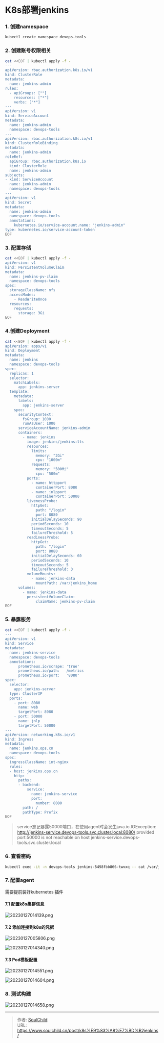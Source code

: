 # K8s部署jenkins


<!--more-->

### 1. 创建namespace
```bash
kubectl create namespace devops-tools
```


### 2. 创建账号权限相关
```bash
cat <<EOF | kubectl apply -f -
---
apiVersion: rbac.authorization.k8s.io/v1
kind: ClusterRole
metadata:
  name: jenkins-admin
rules:
  - apiGroups: [""]
    resources: ["*"]
    verbs: ["*"]
---
apiVersion: v1
kind: ServiceAccount
metadata:
  name: jenkins-admin
  namespace: devops-tools
---
apiVersion: rbac.authorization.k8s.io/v1
kind: ClusterRoleBinding
metadata:
  name: jenkins-admin
roleRef:
  apiGroup: rbac.authorization.k8s.io
  kind: ClusterRole
  name: jenkins-admin
subjects:
- kind: ServiceAccount
  name: jenkins-admin
  namespace: devops-tools
---
apiVersion: v1
kind: Secret
metadata:
  name: jenkins-admin
  namespace: devops-tools
  annotations:
    kubernetes.io/service-account.name: "jenkins-admin"
type: kubernetes.io/service-account-token
EOF
```


### 3. 配置存储
```bash
cat <<EOF | kubectl apply -f -
apiVersion: v1
kind: PersistentVolumeClaim
metadata:
  name: jenkins-pv-claim
  namespace: devops-tools
spec:
  storageClassName: nfs
  accessModes:
    - ReadWriteOnce
  resources:
    requests:
      storage: 3Gi
EOF
```


### 4.创建Deployment
```bash
cat <<EOF | kubectl apply -f -
apiVersion: apps/v1
kind: Deployment
metadata:
  name: jenkins
  namespace: devops-tools
spec:
  replicas: 1
  selector:
    matchLabels:
      app: jenkins-server
  template:
    metadata:
      labels:
        app: jenkins-server
    spec:
      securityContext:
        fsGroup: 1000
        runAsUser: 1000
      serviceAccountName: jenkins-admin
      containers:
        - name: jenkins
          image: jenkins/jenkins:lts
          resources:
            limits:
              memory: "2Gi"
              cpu: "1000m"
            requests:
              memory: "500Mi"
              cpu: "500m"
          ports:
            - name: httpport
              containerPort: 8080
            - name: jnlpport
              containerPort: 50000
          livenessProbe:
            httpGet:
              path: "/login"
              port: 8080
            initialDelaySeconds: 90
            periodSeconds: 10
            timeoutSeconds: 5
            failureThreshold: 5
          readinessProbe:
            httpGet:
              path: "/login"
              port: 8080
            initialDelaySeconds: 60
            periodSeconds: 10
            timeoutSeconds: 5
            failureThreshold: 3
          volumeMounts:
            - name: jenkins-data
              mountPath: /var/jenkins_home
      volumes:
        - name: jenkins-data
          persistentVolumeClaim:
              claimName: jenkins-pv-claim
EOF
```

### 5. 暴露服务
```bash
cat <<EOF | kubectl apply -f -
---
apiVersion: v1
kind: Service
metadata:
  name: jenkins-service
  namespace: devops-tools
  annotations:
      prometheus.io/scrape: 'true'
      prometheus.io/path:   /metrics
      prometheus.io/port:   '8080'
spec:
  selector:
    app: jenkins-server
  type: ClusterIP
  ports:
    - port: 8080
      name: web
      targetPort: 8080
    - port: 50000
      name: jnlp
      targetPort: 50000
---
apiVersion: networking.k8s.io/v1
kind: Ingress
metadata:
  name: jenkins.ops.cn
  namespace: devops-tools
spec:
  ingressClassName: int-nginx
  rules:
  - host: jenkins.ops.cn
    http:
      paths:
      - backend:
          service:
            name: jenkins-service
            port:
              number: 8080
        path: /
        pathType: Prefix
EOF
```
> service忘记暴露50000端口，在使用agent时会发生java.io.IOException: http://jenkins-service.devops-tools.svc.cluster.local:8080/ provided port:50000 is not reachable on host jenkins-service.devops-tools.svc.cluster.local

### 6. 查看密码
```bash
kubectl exec -it -n devops-tools jenkins-5498fbb866-twvxq -- cat /var/jenkins_home/secrets/initialAdminPassword 
```

### 7. 配置agent
需要提前装好kubernetes 插件

#### 7.1 配置k8s集群信息

![20230127014139.png](images/20230127014139.png "20230127014139")

#### 7.2 添加连接到k8s的凭据

![20230127005806.png](images/20230127005806.png "20230127005806")

![20230127014340.png](images/20230127014340.png "20230127014340")


#### 7.3 Pod模板配置

![20230127014551.png](images/20230127014551.png "20230127014551")

![20230127014604.png](images/20230127014604.png "20230127014604")

### 8. 测试构建

![20230127014658.png](images/20230127014658.png "20230127014658")

---

> 作者: [SoulChild](https://www.soulchild.cn)  
> URL: https://www.soulchild.cn/post/k8s%E9%83%A8%E7%BD%B2jenkins/  

